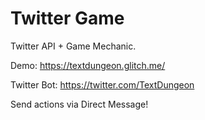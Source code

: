 # Twitter Game

Twitter API + Game Mechanic.

Demo: https://textdungeon.glitch.me/

Twitter Bot: https://twitter.com/TextDungeon

Send actions via Direct Message!